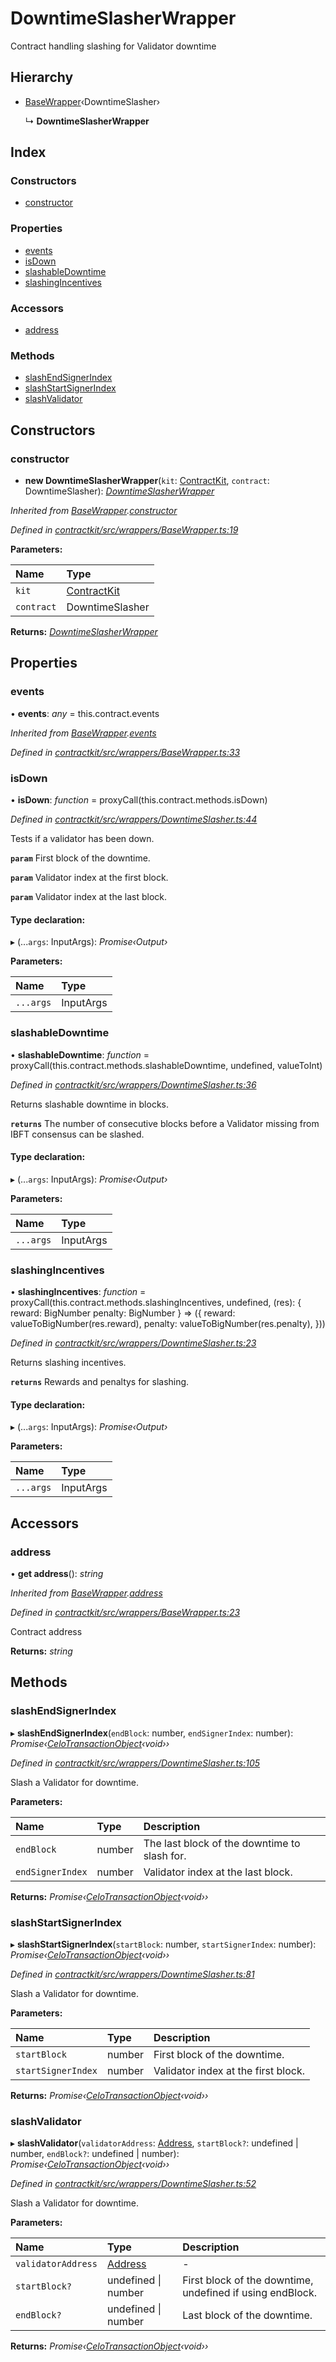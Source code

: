 # DowntimeSlasherWrapper

Contract handling slashing for Validator downtime

## Hierarchy

* [BaseWrapper](../classes/_wrappers_basewrapper_.basewrapper.md)‹DowntimeSlasher›

  ↳ **DowntimeSlasherWrapper**

## Index

### Constructors

* [constructor](../classes/_wrappers_downtimeslasher_.downtimeslasherwrapper.md#constructor)

### Properties

* [events](../classes/_wrappers_downtimeslasher_.downtimeslasherwrapper.md#events)
* [isDown](../classes/_wrappers_downtimeslasher_.downtimeslasherwrapper.md#isdown)
* [slashableDowntime](../classes/_wrappers_downtimeslasher_.downtimeslasherwrapper.md#slashabledowntime)
* [slashingIncentives](../classes/_wrappers_downtimeslasher_.downtimeslasherwrapper.md#slashingincentives)

### Accessors

* [address](../classes/_wrappers_downtimeslasher_.downtimeslasherwrapper.md#address)

### Methods

* [slashEndSignerIndex](../classes/_wrappers_downtimeslasher_.downtimeslasherwrapper.md#slashendsignerindex)
* [slashStartSignerIndex](../classes/_wrappers_downtimeslasher_.downtimeslasherwrapper.md#slashstartsignerindex)
* [slashValidator](../classes/_wrappers_downtimeslasher_.downtimeslasherwrapper.md#slashvalidator)

## Constructors

### constructor

+ **new DowntimeSlasherWrapper**\(`kit`: [ContractKit](../classes/_kit_.contractkit.md), `contract`: DowntimeSlasher\): [_DowntimeSlasherWrapper_](../classes/_wrappers_downtimeslasher_.downtimeslasherwrapper.md)

_Inherited from_ [_BaseWrapper_](../classes/_wrappers_basewrapper_.basewrapper.md)_._[_constructor_](../classes/_wrappers_basewrapper_.basewrapper.md#constructor)

_Defined in_ [_contractkit/src/wrappers/BaseWrapper.ts:19_](https://github.com/celo-org/celo-monorepo/blob/master/packages/contractkit/src/wrappers/BaseWrapper.ts#L19)

**Parameters:**

| Name | Type |
| :--- | :--- |
| `kit` | [ContractKit](../classes/_kit_.contractkit.md) |
| `contract` | DowntimeSlasher |

**Returns:** [_DowntimeSlasherWrapper_](../classes/_wrappers_downtimeslasher_.downtimeslasherwrapper.md)

## Properties

### events

• **events**: _any_ = this.contract.events

_Inherited from_ [_BaseWrapper_](../classes/_wrappers_basewrapper_.basewrapper.md)_._[_events_](../classes/_wrappers_basewrapper_.basewrapper.md#events)

_Defined in_ [_contractkit/src/wrappers/BaseWrapper.ts:33_](https://github.com/celo-org/celo-monorepo/blob/master/packages/contractkit/src/wrappers/BaseWrapper.ts#L33)

### isDown

• **isDown**: _function_ = proxyCall\(this.contract.methods.isDown\)

_Defined in_ [_contractkit/src/wrappers/DowntimeSlasher.ts:44_](https://github.com/celo-org/celo-monorepo/blob/master/packages/contractkit/src/wrappers/DowntimeSlasher.ts#L44)

Tests if a validator has been down.

**`param`** First block of the downtime.

**`param`** Validator index at the first block.

**`param`** Validator index at the last block.

#### Type declaration:

▸ \(...`args`: InputArgs\): _Promise‹Output›_

**Parameters:**

| Name | Type |
| :--- | :--- |
| `...args` | InputArgs |

### slashableDowntime

• **slashableDowntime**: _function_ = proxyCall\(this.contract.methods.slashableDowntime, undefined, valueToInt\)

_Defined in_ [_contractkit/src/wrappers/DowntimeSlasher.ts:36_](https://github.com/celo-org/celo-monorepo/blob/master/packages/contractkit/src/wrappers/DowntimeSlasher.ts#L36)

Returns slashable downtime in blocks.

**`returns`** The number of consecutive blocks before a Validator missing from IBFT consensus can be slashed.

#### Type declaration:

▸ \(...`args`: InputArgs\): _Promise‹Output›_

**Parameters:**

| Name | Type |
| :--- | :--- |
| `...args` | InputArgs |

### slashingIncentives

• **slashingIncentives**: _function_ = proxyCall\(this.contract.methods.slashingIncentives, undefined, \(res\): { reward: BigNumber penalty: BigNumber } =&gt; \({ reward: valueToBigNumber\(res.reward\), penalty: valueToBigNumber\(res.penalty\), }\)\)

_Defined in_ [_contractkit/src/wrappers/DowntimeSlasher.ts:23_](https://github.com/celo-org/celo-monorepo/blob/master/packages/contractkit/src/wrappers/DowntimeSlasher.ts#L23)

Returns slashing incentives.

**`returns`** Rewards and penaltys for slashing.

#### Type declaration:

▸ \(...`args`: InputArgs\): _Promise‹Output›_

**Parameters:**

| Name | Type |
| :--- | :--- |
| `...args` | InputArgs |

## Accessors

### address

• **get address**\(\): _string_

_Inherited from_ [_BaseWrapper_](../classes/_wrappers_basewrapper_.basewrapper.md)_._[_address_](../classes/_wrappers_basewrapper_.basewrapper.md#address)

_Defined in_ [_contractkit/src/wrappers/BaseWrapper.ts:23_](https://github.com/celo-org/celo-monorepo/blob/master/packages/contractkit/src/wrappers/BaseWrapper.ts#L23)

Contract address

**Returns:** _string_

## Methods

### slashEndSignerIndex

▸ **slashEndSignerIndex**\(`endBlock`: number, `endSignerIndex`: number\): _Promise‹_[_CeloTransactionObject_](../classes/_wrappers_basewrapper_.celotransactionobject.md)_‹void››_

_Defined in_ [_contractkit/src/wrappers/DowntimeSlasher.ts:105_](https://github.com/celo-org/celo-monorepo/blob/master/packages/contractkit/src/wrappers/DowntimeSlasher.ts#L105)

Slash a Validator for downtime.

**Parameters:**

| Name | Type | Description |
| :--- | :--- | :--- |
| `endBlock` | number | The last block of the downtime to slash for. |
| `endSignerIndex` | number | Validator index at the last block. |

**Returns:** _Promise‹_[_CeloTransactionObject_](../classes/_wrappers_basewrapper_.celotransactionobject.md)_‹void››_

### slashStartSignerIndex

▸ **slashStartSignerIndex**\(`startBlock`: number, `startSignerIndex`: number\): _Promise‹_[_CeloTransactionObject_](../classes/_wrappers_basewrapper_.celotransactionobject.md)_‹void››_

_Defined in_ [_contractkit/src/wrappers/DowntimeSlasher.ts:81_](https://github.com/celo-org/celo-monorepo/blob/master/packages/contractkit/src/wrappers/DowntimeSlasher.ts#L81)

Slash a Validator for downtime.

**Parameters:**

| Name | Type | Description |
| :--- | :--- | :--- |
| `startBlock` | number | First block of the downtime. |
| `startSignerIndex` | number | Validator index at the first block. |

**Returns:** _Promise‹_[_CeloTransactionObject_](../classes/_wrappers_basewrapper_.celotransactionobject.md)_‹void››_

### slashValidator

▸ **slashValidator**\(`validatorAddress`: [Address](_base_.md#address), `startBlock?`: undefined \| number, `endBlock?`: undefined \| number\): _Promise‹_[_CeloTransactionObject_](../classes/_wrappers_basewrapper_.celotransactionobject.md)_‹void››_

_Defined in_ [_contractkit/src/wrappers/DowntimeSlasher.ts:52_](https://github.com/celo-org/celo-monorepo/blob/master/packages/contractkit/src/wrappers/DowntimeSlasher.ts#L52)

Slash a Validator for downtime.

**Parameters:**

| Name | Type | Description |
| :--- | :--- | :--- |
| `validatorAddress` | [Address](_base_.md#address) | - |
| `startBlock?` | undefined \| number | First block of the downtime, undefined if using endBlock. |
| `endBlock?` | undefined \| number | Last block of the downtime. |

**Returns:** _Promise‹_[_CeloTransactionObject_](../classes/_wrappers_basewrapper_.celotransactionobject.md)_‹void››_

